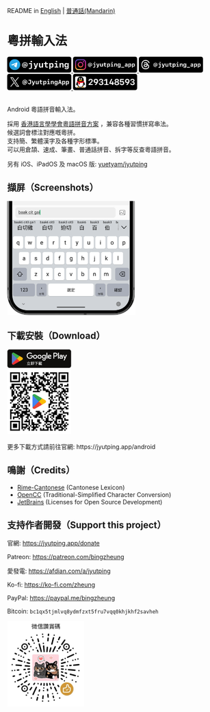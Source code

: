 README in [English](README-en.md) | [普通話(Mandarin)](README-cmn.md)

粵拼輸入法
======

<a href="https://t.me/jyutping">
        <img src="images/badge-telegram.png" alt="Telegram" width="150"/>
</a>
<a href="https://www.instagram.com/jyutping_app">
        <img src="images/badge-instagram.png" alt="Instagram" width="150"/>
</a>
<a href="https://www.threads.net/@jyutping_app">
        <img src="images/badge-threads.png" alt="Threads" width="150"/>
</a>
<a href="https://x.com/JyutpingApp">
        <img src="images/badge-twitter.png" alt="X (formerly Twitter)" width="150"/>
</a>
<a href="https://jq.qq.com/?k=4PR17m3t">
        <img src="images/badge-qq.png" alt="QQ" width="150"/>
</a>
<br>
<br>

Android 粵語拼音輸入法。

採用 [香港語言學學會粵語拼音方案](https://jyutping.org/jyutping) ，兼容各種習慣拼寫串法。  
候選詞會標注對應嘅粵拼。  
支持簡、繁體漢字及各種字形標準。  
可以用倉頡、速成、筆畫、普通話拼音、拆字等反查粵語拼音。

另有 iOS、iPadOS 及 macOS 版: [yuetyam/jyutping](https://github.com/yuetyam/jyutping)

## 擷屏（Screenshots）
<img src="images/screenshot.png" alt="App Screenshot" width="300"/>

## 下載安裝（Download）
<a href="https://play.google.com/store/apps/details?id=org.jyutping.jyutping">
        <img src="images/badge-google-play-download.svg" alt="Google Play badge" width="150"/>
</a>
<br>
<a href="https://play.google.com/store/apps/details?id=org.jyutping.jyutping">
        <img src="images/qrcode-google-play.png" alt="Google Play QR Code" width="150"/>
</a>
<br>
<br>
更多下載方式請前往官網: https://jyutping.app/android

## 鳴謝（Credits）
- [Rime-Cantonese](https://github.com/rime/rime-cantonese) (Cantonese Lexicon)
- [OpenCC](https://github.com/BYVoid/OpenCC) (Traditional-Simplified Character Conversion)
- [JetBrains](https://www.jetbrains.com/) (Licenses for Open Source Development)

## 支持作者開發（Support this project）
官網: https://jyutping.app/donate

Patreon: https://patreon.com/bingzheung

愛發電: https://afdian.com/a/jyutping

Ko-fi: https://ko-fi.com/zheung

PayPal: https://paypal.me/bingzheung

Bitcoin: `bc1qx5tjmlvq8ydmfzxt5fru7vqq0khjkhf2savheh`

<img src="images/sponsor.jpg" alt="WeChat Sponsor" width="180"/>
